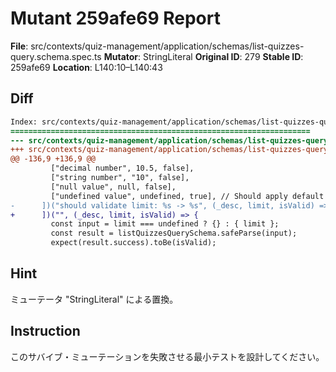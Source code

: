 # Mutant 259afe69 Report

**File**: src/contexts/quiz-management/application/schemas/list-quizzes-query.schema.spec.ts
**Mutator**: StringLiteral
**Original ID**: 279
**Stable ID**: 259afe69
**Location**: L140:10–L140:43

## Diff

```diff
Index: src/contexts/quiz-management/application/schemas/list-quizzes-query.schema.spec.ts
===================================================================
--- src/contexts/quiz-management/application/schemas/list-quizzes-query.schema.spec.ts	original
+++ src/contexts/quiz-management/application/schemas/list-quizzes-query.schema.spec.ts	mutated #279
@@ -136,9 +136,9 @@
         ["decimal number", 10.5, false],
         ["string number", "10", false],
         ["null value", null, false],
         ["undefined value", undefined, true], // Should apply default
-      ])("should validate limit: %s -> %s", (_desc, limit, isValid) => {
+      ])("", (_desc, limit, isValid) => {
         const input = limit === undefined ? {} : { limit };
         const result = listQuizzesQuerySchema.safeParse(input);
         expect(result.success).toBe(isValid);
```

## Hint

ミューテータ "StringLiteral" による置換。

## Instruction

このサバイブ・ミューテーションを失敗させる最小テストを設計してください。
